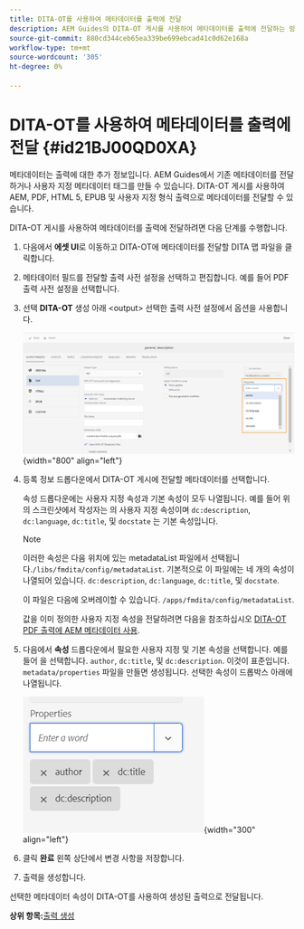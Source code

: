 ```yaml
---
title: DITA-OT를 사용하여 메타데이터를 출력에 전달
description: AEM Guides의 DITA-OT 게시를 사용하여 메타데이터를 출력에 전달하는 방법을 알아봅니다.
source-git-commit: 880cd344ceb65ea339be699ebcad41c0d62e168a
workflow-type: tm+mt
source-wordcount: '305'
ht-degree: 0%

---
```


# DITA-OT를 사용하여 메타데이터를 출력에 전달 {#id21BJ00QD0XA}

메타데이터는 출력에 대한 추가 정보입니다. AEM Guides에서 기존 메타데이터를 전달하거나 사용자 지정 메타데이터 태그를 만들 수 있습니다. DITA-OT 게시를 사용하여 AEM, PDF, HTML 5, EPUB 및 사용자 지정 형식 출력으로 메타데이터를 전달할 수 있습니다.

DITA-OT 게시를 사용하여 메타데이터를 출력에 전달하려면 다음 단계를 수행합니다.

1. 다음에서 **에셋 UI**&#x200B;로 이동하고 DITA-OT에 메타데이터를 전달할 DITA 맵 파일을 클릭합니다.
1. 메타데이터 필드를 전달할 출력 사전 설정을 선택하고 편집합니다. 예를 들어 PDF 출력 사전 설정을 선택합니다.
1. 선택 **DITA-OT** 생성 아래 &lt;output> 선택한 출력 사전 설정에서 옵션을 사용합니다.

   ![](images/custom-meta-data-output-preset.png){width="800" align="left"}

1. 등록 정보 드롭다운에서 DITA-OT 게시에 전달할 메타데이터를 선택합니다.

   속성 드롭다운에는 사용자 지정 속성과 기본 속성이 모두 나열됩니다. 예를 들어 위의 스크린샷에서 작성자는 의 사용자 지정 속성이며 `dc:description`, `dc:language`, `dc:title`, 및 `docstate` 는 기본 속성입니다.

   >[!NOTE]
   >
   > 이러한 속성은 다음 위치에 있는 metadataList 파일에서 선택됩니다.`/libs/fmdita/config/metadataList`. 기본적으로 이 파일에는 네 개의 속성이 나열되어 있습니다. `dc:description`, `dc:language`, `dc:title`, 및 `docstate`.

   이 파일은 다음에 오버레이할 수 있습니다. `/apps/fmdita/config/metadataList`.

   값을 이미 정의한 사용자 지정 속성을 전달하려면 다음을 참조하십시오 [DITA-OT PDF 출력에 AEM 메타데이터 사용](https://experienceleaguecommunities.adobe.com/t5/xml-documentation-discussions/use-aem-metadata-in-dita-ot-pdf-output/td-p/411880).

1. 다음에서 **속성** 드롭다운에서 필요한 사용자 지정 및 기본 속성을 선택합니다. 예를 들어 을 선택합니다. `author`, `dc:title`, 및 `dc:description`. 이것이 표준입니다. `metadata/properties` 파일을 만들면 생성됩니다. 선택한 속성이 드롭박스 아래에 나열됩니다.

   ![](images/selected-metadata-properties.png){width="300" align="left"}

1. 클릭 **완료** 왼쪽 상단에서 변경 사항을 저장합니다.
1. 출력을 생성합니다.

선택한 메타데이터 속성이 DITA-OT를 사용하여 생성된 출력으로 전달됩니다.

**상위 항목:**[&#x200B;출력 생성](generate-output.md)
